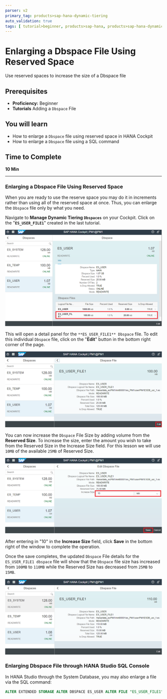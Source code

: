 ```yaml
---
parser: v2
primary_tag: products>sap-hana-dynamic-tiering
auto_validation: true
tags: [ tutorial>beginner, products>sap-hana, products>sap-hana-dynamic-tiering, products>sap-hana-studio, topic>big-data, programming-tool>sql ]
---
```


# Enlarging a Dbspace File Using Reserved Space
<!-- description --> Use reserved spaces to increase the size of a Dbspace file

## Prerequisites
 - **Proficiency:** Beginner
 - **Tutorials** Adding a `Dbspace` File

## You will learn
  - How to enlarge a `Dbspace` file using reserved space in HANA Cockpit
  - How to enlarge a `Dbspace` file using a SQL command
## Time to Complete
 **10 Min**

 ---
### Enlarging a Dbspace File Using Reserved Space

When you are ready to use the reserve space you may do it in increments rather than using all of the reserved space at once. Thus, you can enlarge the `Dbspace` file only by what you need.

Navigate to **Manage Dynamic Tiering `Dbspaces`** on your Cockpit. Click on the "**`ES_USER_FILE1`**" created in the last tutorial.

![View ES_USER_FILE1](view_es_file.png)

This will open a detail panel for the `**ES_USER_FILE1** Dbspace` file. To edit this individual `Dbspace` file, click on the "**Edit**" button in the bottom right corner of the page.

![Edit ES_USER_FILE1](edit_es_file.png)

You can now increase the `Dbspace` File Size by adding volume from the **Reserved Size**. To increase the size, enter the amount you wish to take from the Reserved Size in the Increase Size field. For this lesson we will use `10MB` of the available `25MB` of Reserved Size.

![Increase Size](increase-size.png)

After entering in "10" in the **Increase Size** field, click **Save** in the bottom right of the window to complete the operation.

Once the save completes, the updated `Dbspace` File details for the `ES_USER_FILE1 dbspace` file will show that the `Dbspace` file size has increased from `100MB` to `110MB` while the Reserved Size has decreased from `25MB` to `15MB`.

![New Size](new_db_size.png)



### Enlarging Dbspace File through HANA Studio SQL Console

In HANA Studio through the System Database, you may also enlarge a file via the SQL command:

```sql
ALTER EXTENDED STORAGE ALTER DBSPACE ES_USER ALTER FILE "ES_USER_FILE1" ADD 10 MB;
```

